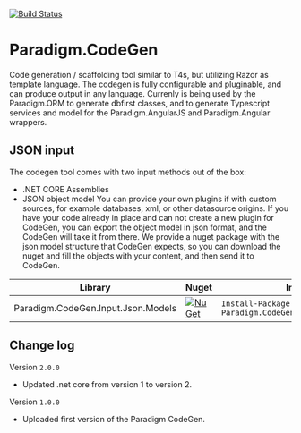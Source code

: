 [![Build Status](https://travis-ci.org/MiracleDevs/Paradigm.CodeGen.svg?branch=master)](https://travis-ci.org/MiracleDevs/Paradigm.CodeGen)

# Paradigm.CodeGen
Code generation / scaffolding tool similar to T4s, but utilizing Razor as template language. The codegen is fully configurable and pluginable, and can produce output in any language. Currenly is being used by the Paradigm.ORM to generate dbfirst classes, and to generate Typescript services and model for the Paradigm.AngularJS and Paradigm.Angular wrappers.


JSON input
---

The codegen tool comes with two input methods out of the box:
- .NET CORE Assemblies
- JSON object model
You can provide your own plugins if with custom sources, for example databases, xml, or other datasource origins.
If you have your code already in place and can not create a new plugin for CodeGen, you can export the object model in json format, and the CodeGen will take it from there. We provide a nuget package with the json model structure that CodeGen expects, so you can download the nuget and fill the objects with your content, and then send it to CodeGen.

| Library | Nuget | Install
|-|-|-|
| Paradigm.CodeGen.Input.Json.Models | [![NuGet](https://img.shields.io/nuget/v/Nuget.Core.svg)](https://www.nuget.org/packages/Paradigm.CodeGen.Input.Json.Models/) | `Install-Package Paradigm.CodeGen.Input.Json.Models` |


Change log
---

Version `2.0.0`
- Updated .net core from version 1 to version 2.

Version `1.0.0`
- Uploaded first version of the Paradigm CodeGen.
